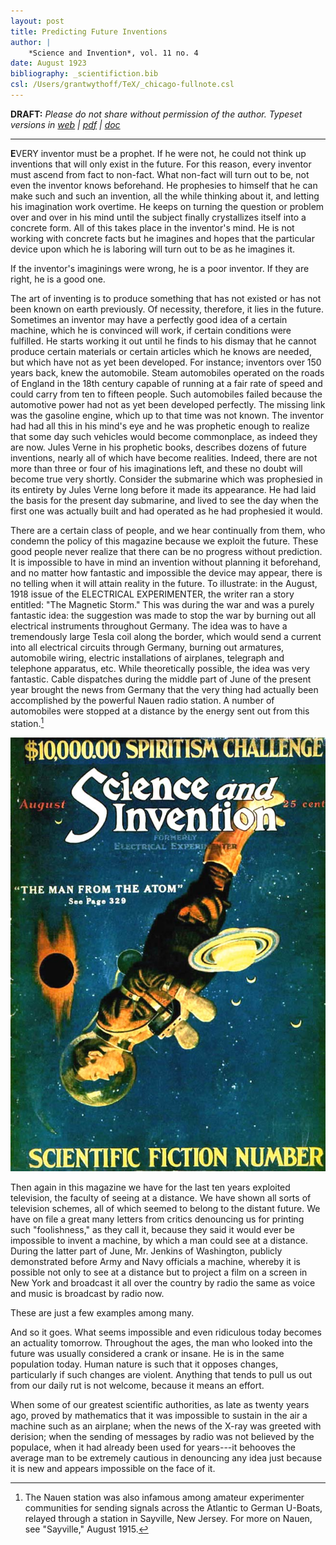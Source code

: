```yaml
---
layout: post
title: Predicting Future Inventions
author: |
    *Science and Invention*, vol. 11 no. 4
date: August 1923
bibliography: _scientifiction.bib
csl: /Users/grantwythoff/TeX/_chicago-fullnote.csl
---
```


**DRAFT:** *Please do not share without permission of the author. Typeset versions in  [web](http://gernsback.wythoff.net/192308_predicting_future_inventions.html) \| [pdf](https://github.com/gwijthoff/perversity_of_things/blob/gh-pages/typeset_drafts/192308_predicting_future_inventions.pdf?raw=true) \| [doc](https://github.com/gwijthoff/perversity_of_things/blob/gh-pages/typeset_drafts/192308_predicting_future_inventions.docx)*

* * * * * * * * 

**E**VERY inventor must be a prophet.  If he were not, he could not think up inventions that will only exist in the future.  For this reason, every inventor must ascend from fact to non-fact.  What non-fact will turn out to be, not even the inventor knows beforehand.  He prophesies to himself that he can make such and such an invention, all the while thinking about it, and letting his imagination work overtime.  He keeps on turning the question or problem over and over in his mind until the subject finally crystallizes itself into a concrete form.  All of this takes place in the inventor's mind.  He is not working with concrete facts but he imagines and hopes that the particular device upon which he is laboring will turn out to be as he imagines it.

If the inventor's imaginings were wrong, he is a poor inventor.  If they are right, he is a good one.

The art of inventing is to produce something that has not existed or has not been known on earth previously.  Of necessity, therefore, it lies in the future.  Sometimes an inventor may have a perfectly good idea of a certain machine, which he is convinced will work, if certain conditions were fulfilled.  He starts working it out until he finds to his dismay that he cannot produce certain materials or certain articles which he knows are needed, but which have not as yet been developed.  For instance; inventors over 150 years back, knew the automobile.  Steam automobiles operated on the roads of England in the 18th century capable of running at a fair rate of speed and could carry from ten to fifteen people.  Such automobiles failed because the automotive power had not as yet been developed perfectly.  The missing link was the gasoline engine, which up to that time was not known.  The inventor had had all this in his mind's eye and he was prophetic enough to realize that some day such vehicles would become commonplace, as indeed they are now.  Jules Verne in his prophetic books, describes dozens of future inventions, nearly all of which have become realities.  Indeed, there are not more than three or four of his imaginations left, and these no doubt will become true very shortly.  Consider the submarine which was prophesied in its entirety by Jules Verne long before it made its appearance.  He had laid the basis for the present day submarine, and lived to see the day when the first one was actually built and had operated as he had prophesied it would.

There are a certain class of people, and we hear continually from them, who condemn the policy of this magazine because we exploit the future.  These good people never realize that there can be no progress without prediction.  It is impossible to have in mind an invention without planning it beforehand, and no matter how fantastic and impossible the device may appear, there is no telling when it will attain reality in the future.  To illustrate: in the August, 1918 issue of the ELECTRICAL EXPERIMENTER, the writer ran a story entitled: "The Magnetic Storm."  This was during the war and was a purely fantastic idea: the suggestion was made to stop the war by burning out all electrical instruments throughout Germany.  The idea was to have a tremendously large Tesla coil along the border, which would send a current into all electrical circuits through Germany, burning out armatures, automobile wiring, electric installations of airplanes, telegraph and telephone apparatus, etc.  While theoretically possible, the idea was very fantastic.  Cable dispatches during the middle part of June of the present year brought the news from Germany that the very thing had actually been accomplished by the powerful Nauen radio station.  A number of automobiles were stopped at a distance by the energy sent out from this station.[^1]

![This editorial appears in the "Scientifiction Number" of *Science and Invention,* which placed six short stories amid the normal technical features, departments, and letters to the editor.  The issue served as a blueprint for the launch of *Amazing Stories* in 1926.](images/scientifiction_number.jpg)

Then again in this magazine we have for the last ten years exploited television, the faculty of seeing at a distance.  We have shown all sorts of television schemes, all of which seemed to belong to the distant future.  We have on file a great many letters from critics denouncing us for printing such "foolishness," as they call it, because they said it would ever be impossible to invent a machine, by which a man could see at a distance.  During the latter part of June, Mr. Jenkins of Washington, publicly demonstrated before Army and Navy officials a machine, whereby it is possible not only to see at a distance but to project a film on a screen in New York and broadcast it all over the country by radio the same as voice and music is broadcast by radio now.

These are just a few examples among many.

And so it goes.  What seems impossible and even ridiculous today becomes an actuality tomorrow.  Throughout the ages, the man who looked into the future was usually considered a crank or insane.  He is in the same population today.  Human nature is such that it opposes changes, particularly if such changes are violent.  Anything that tends to pull us out from our daily rut is not welcome, because it means an effort.

When some of our greatest scientific authorities, as late as twenty years ago, proved by mathematics that it was impossible to sustain in the air a machine such as an airplane; when the news of the X-ray was greeted with derision; when the sending of messages by radio was not believed by the populace, when it had already been used for years---it behooves the average man to be extremely cautious in denouncing any idea just because it is new and appears impossible on the face of it.

[^1]: The Nauen station was also infamous among amateur experimenter communities for sending signals across the Atlantic to German U-Boats, relayed through a station in Sayville, New Jersey.  For more on Nauen, see "Sayville," August 1915.